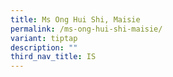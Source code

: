```yaml
---
title: Ms Ong Hui Shi, Maisie
permalink: /ms-ong-hui-shi-maisie/
variant: tiptap
description: ""
third_nav_title: IS
---
```

